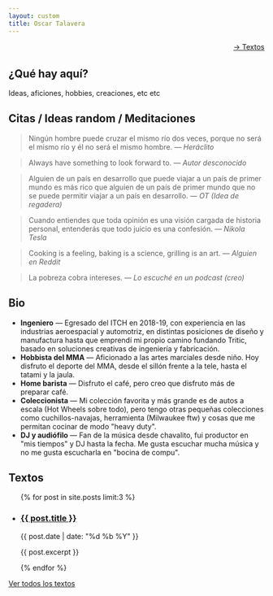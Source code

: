 ```yaml
---
layout: custom
title: Oscar Talavera
---
```


<p style="text-align: right; margin-bottom: 2rem;"><a href="/blog">→ Textos</a></p>

<section>
  <h2>¿Qué hay aquí?</h2>
  <p>Ideas, aficiones, hobbies, creaciones, etc etc</p>
</section>

<section>
  <h2>Citas / Ideas random / Meditaciones</h2>

  <blockquote>
    Ningún hombre puede cruzar el mismo río dos veces, porque no será el mismo río y él no será el mismo hombre.  
    <cite>— Heráclito</cite>
  </blockquote>
  <blockquote>
    Always have something to look forward to.  
    <cite>— Autor desconocido</cite>
  </blockquote>
  <blockquote>
    Alguien de un país en desarrollo que puede viajar a un país de primer mundo es más rico que alguien de un país de primer mundo que no se puede permitir viajar a un país en desarrollo.  
    <cite>— OT (Idea de regadera)</cite>
  </blockquote>
  <blockquote>
    Cuando entiendes que toda opinión es una visión cargada de historia personal, entenderás que todo juicio es una confesión.  
    <cite>— Nikola Tesla</cite>
  </blockquote>
  <blockquote>
    Cooking is a feeling, baking is a science, grilling is an art.  
    <cite>— Alguien en Reddit</cite>
  </blockquote>
  <blockquote>
    La pobreza cobra intereses.  
    <cite>— Lo escuché en un podcast (creo)</cite>
  </blockquote>
</section>

<section>
  <h2>Bio</h2>
  <ul>
    <li><strong>Ingeniero</strong> — Egresado del ITCH en 2018-19, con experiencia en las industrias aeroespacial y automotriz, en distintas posiciones de diseño y manufactura hasta que emprendí mi propio camino fundando Tritic, basado en soluciones creativas de ingeniería y fabricación.</li>
    <li><strong>Hobbista del MMA</strong> — Aficionado a las artes marciales desde niño. Hoy disfruto el deporte del MMA, desde el sillón frente a la tele, hasta el tatami y la jaula.</li>
    <li><strong>Home barista</strong> — Disfruto el café, pero creo que disfruto más de preparar café.</li>
    <li><strong>Coleccionista</strong> — Mi colección favorita y más grande es de autos a escala (Hot Wheels sobre todo), pero tengo otras pequeñas colecciones como cuchillos-navajas, herramienta (Milwaukee ftw) y cosas que me permitan cocinar de modo "heavy duty".</li>
    <li><strong>DJ y audiófilo</strong> — Fan de la música desde chavalito, fui productor en "mis tiempos" y DJ hasta la fecha. Me gusta escuchar mucha música y no me gusta escucharla en "bocina de compu".</li>
  </ul>
</section>


<h2>Textos</h2>
<ul>
  {% for post in site.posts limit:3 %}
    <li>
      <h3><a href="{{ post.url }}">{{ post.title }}</a></h3>
      <p>{{ post.date | date: "%d %b %Y" }}</p>
      <p>{{ post.excerpt }}</p>
    </li>
  {% endfor %}
</ul>
<a href="/textos/">Ver todos los textos</a>


